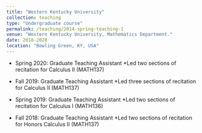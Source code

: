 ```yaml
---
title: "Western Kentucky University"
collection: teaching
type: "Undergraduate course"
permalink: /teaching/2014-spring-teaching-1
venue: "Western Kentucky University, Mathematics Department."
date: 2018-2020
location: "Bowling Green, KY, USA"
---
```


* Spring 2020: Graduate Teaching Assistant
   *Led two sections of recitation for Calculus II (MATH137)
  
* Fall 2019: Graduate Teaching Assistant
   *Led three sections of recitation for Calculus II (MATH137)

* Spring 2019: Graduate Teaching Assistant
   *Led two sections of recitation for Calculus I (MATH136)

* Fall 2018: Graduate Teaching Assistant
   *Led two sections of recitation for Honors Calculus II (MATH137)

